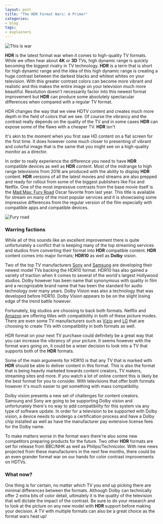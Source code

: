 ```yaml
---
layout: post
title: "The HDR Format Wars: A Primer"
categories:
- blog
tags:
- explainers
---
```


![This is war](http://myhdrtv.com/static/2a.jpg)**HDR** is the latest format war when it comes to high-quality TV formats. While we often hear about **4K** or **3D** TVs, high dynamic range is quickly becoming the biggest rivalry in TV technology. **HDR** is a term that is short for high dynamic range and the idea of this high dynamic range is creating a huge contrast between the darkest blacks and whitest whites on your television. With this greater contrast colors can become more vibrant and realistic and this makes the entire image on your television much more beautiful. Resolution doesn't necessarily factor into this newest format improvement but **HDR** can produce some absolutely spectacular differences when compared with a regular TV format.

HDR changes the way that we view HDTV content and creates much more depth in the field of colors that we see. Of course the vibrancy and the contrast really depends on the quality of the TV and in some cases **HDR** can expose some of the flaws with a cheaper TV. **HDR** isn't It's akin to the moment when you first saw HD content on a flat screen for the first time. It does however come much closer to presenting of vibrant and colorful image that is the same that you might see on a high-quality monitor as a director.In order to really experience the difference you need to have **HDR** compatible devices as well as **HDR** content. Most of the midrange to high range televisions from 2016 are produced with the ability to display **HDR** content. **HDR** versions of all the latest movies and streams are also prepped and ready for rollout from some of the biggest publishers like Fox and Netflix. One of the most impressive contrasts from the base movie itself is the [Mad Max: Fury Road](http://amzn.to/2b2UES8) Oscar favorite from last year. This title is available for stream on many of the most popular services and it is showcasing some impressive differences from the regular version of the film especially with compatible apps and compatible devices.

![Fury road](http://myhdrtv.com/static/2b.jpg) ### Warring factionsWhile all of this sounds like an excellent improvement there is quite unfortunately a conflict that is keeping many of the top streaming services and studios from converting their format into **HDR** compatible content. **HDR** content comes into major formats; **HDR10** as well as **Dolby** vision. Two of the top TV manufacturers [Sony](http://amzn.to/2aC1p9L) and [Samsung](http://amzn.to/2b2ToOZ) are developing their newest model TVs backing the HDR10 format. HDR10 has also gained a variety of traction when it comes to several of the world's largest Hollywood studios. Dolby however has been name that synonymous with quality in film and a recognizable brand name that has been the standard for audio technology over many years. Dolby Vision was also a technology that was developed before HDR10. Dolby Vision appears to be on the slight losing edge of the trend battle however. Fortunately, big studios are choosing to back both formats. Netflix and [Amazon](https://www.amazon.com/gp/video/primesignup?tag=myhdrtv-20) are offering titles with compatibility in both of these picture modes. There are even some TV manufacturers such as [Vizio](http://amzn.to/2bb9uXd) and [LG](http://amzn.to/2aC2IWj) that are choosing to create TVs with compatibility in both formats as well. HDR format on your next TV purchase could definitely be a great way that you can increase the vibrancy of your picture. It seems however with the format wars going on, it could be a wiser decision to look into a TV that supports both of the **HDR** formats.Some of the main arguments for HDR10 is that any TV that is marked with **HDR** should be able to deliver content in this format. This is also the format that is being heavily marketed towards content creators, TV makers, streaming sites and more. If you watch a lot of online content this is likely be the best format for you to consider. With televisions that offer both formats however it's much easier to get something with mass compatibility. Dolby vision presents a new set of challenges for content creators. Samsung and Sony are going to be supporting Dolby vision and unfortunately there's no way to add compatibility for this system via any type of software update. In order for a television to be supported with Dolby vision, a device needs to undergo a certification process and have a Dolby chip installed as well as have the manufacturer pay extensive license fees for the Dolby name. To make matters worse in the format wars there're also some new competitors preparing products for the future. Two other **HDR** formats are set for release from BBC/NHK as well as Philips/Technicolor. With new news projected from these manufacturers in the next few months, there could be an even grander format war on our hands for color contrast improvements on HDTVs. ### What now?
One thing is for certain, no matter which TV you end up picking there are minimal differences between the formats. Although Dolby can technically offer 2 extra bits of color detail, ultimately it is the quality of the television that will dictate the impact of the contrast. Be sure to do your research and to look at the picture on any new model with **HDR** support before making your decision. A TV with multiple formats can also be a great choice as the format wars heat up!

